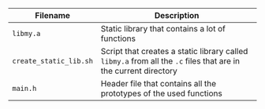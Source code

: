 | Filename | Description |
| -------- | ----------- |
| `libmy.a` | Static library that contains a lot of functions |
| `create_static_lib.sh` | Script that creates a static library called `libmy.a` from all the `.c` files that are in the current directory |
| `main.h` | Header file that contains all the prototypes of the used functions |
